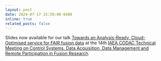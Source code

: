 ```yaml
---
layout: post
date: 2024-07-17 15:59:00-0400
inline: true
related_posts: false
---
```


Slides now available for our talk [Towards an Analysis-Ready, Cloud-Optimised service for FAIR fusion data](https://www.slideshare.net/slideshow/towards-an-analysis-ready-cloud-optimised-service-for-fair-fusion-data/270297910) at the 14th [IAEA CODAC Technical Meeting on Control Systems, Data Acquisition, Data Management and Remote Participation in Fusion Research](https://portal.if.usp.br/iaeatm2024/pt-br/node/325).
